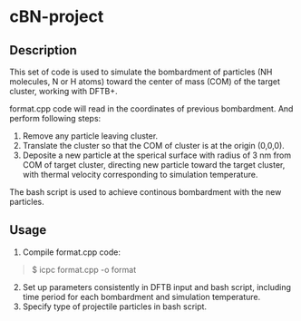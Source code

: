 # cBN-project

## Description

This set of code is used to simulate the bombardment of particles (NH molecules, N or H atoms) toward the center of mass (COM) of the target cluster, working with DFTB+. 

format.cpp code will read in the coordinates of previous bombardment. And perform following steps:

1. Remove any particle leaving cluster.
2. Translate the cluster so that the COM of cluster is at the origin (0,0,0).
3. Deposite a new particle at the sperical surface with radius of 3 nm from COM of target cluster, directing new particle toward the target cluster, with thermal velocity corresponding to simulation temperature.

The bash script is used to achieve continous bombardment with the new particles.

## Usage

1. Compile format.cpp code:
> $ icpc format.cpp -o format
2. Set up parameters consistently in DFTB input and bash script, including time period for each bombardment and simulation temperature.
3. Specify type of projectile particles in bash script.

